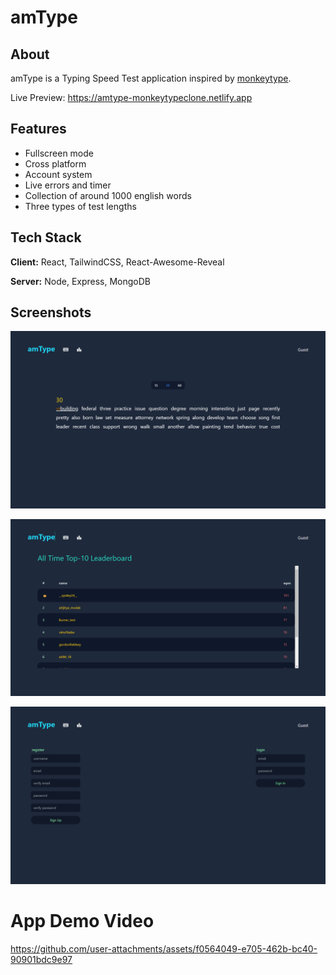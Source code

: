 # amType

## About

amType is a Typing Speed Test application inspired by [monkeytype](https://monkeytype.com/).

Live Preview: https://amtype-monkeytypeclone.netlify.app

## Features

- Fullscreen mode
- Cross platform
- Account system
- Live errors and timer
- Collection of around 1000 english words
- Three types of test lengths

## Tech Stack

**Client:** React, TailwindCSS, React-Awesome-Reveal

**Server:** Node, Express, MongoDB

## Screenshots

![App Screenshot](./screenshots/pic1.png)

![App Screenshot](./screenshots/pic2.png)

![App Screenshot](./screenshots/pic3.png)

# App Demo Video

https://github.com/user-attachments/assets/f0564049-e705-462b-bc40-90901bdc9e97

